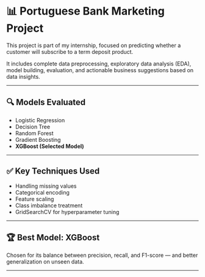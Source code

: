 # 📊 Portuguese Bank Marketing Project

This project is part of my internship, focused on predicting whether a customer will subscribe to a term deposit product.

It includes complete data preprocessing, exploratory data analysis (EDA), model building, evaluation, and actionable business suggestions based on data insights.

---

## 🔍 Models Evaluated

- Logistic Regression  
- Decision Tree  
- Random Forest  
- Gradient Boosting  
- **XGBoost (Selected Model)**

---

## ✅ Key Techniques Used

- Handling missing values
- Categorical encoding
- Feature scaling
- Class imbalance treatment
- GridSearchCV for hyperparameter tuning

---

## 🏆 Best Model: XGBoost

Chosen for its balance between precision, recall, and F1-score — and better generalization on unseen data.

---

